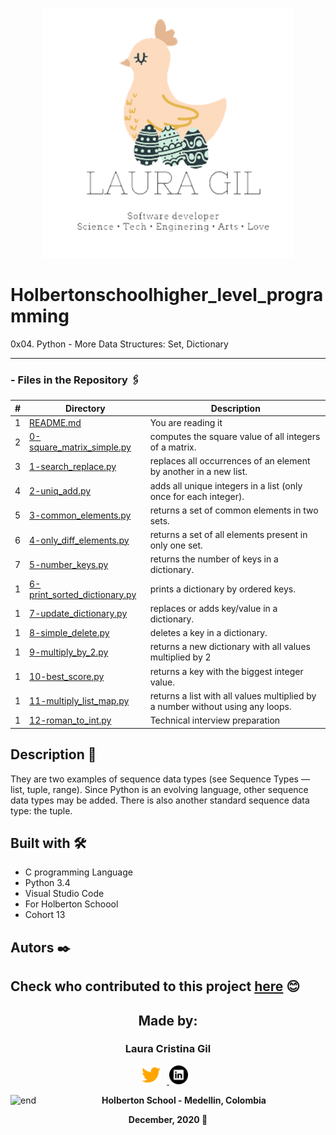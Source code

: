 <p align="center">
  <img src="https://github.com/lacrisy21/README-stuff/blob/main/Logomy.png" width="400"/>
 <br>
 </p>
</p>

# Holbertonschoolhigher_level_programming

0x04. Python - More Data Structures: Set, Dictionary

---
### - Files in the Repository 🖇️

#|Directory|Description
---|---|---
1|[README.md](./README.md)| You are reading it
2|[0-square_matrix_simple.py](./0-square_matrix_simple.py)| computes the square value of all integers of a matrix.
3|[1-search_replace.py](./1-search_replace.py)| replaces all occurrences of an element by another in a new list.
4|[2-uniq_add.py](./2-uniq_add.py)| adds all unique integers in a list (only once for each integer).
5|[3-common_elements.py](./3-common_elements.py)| returns a set of common elements in two sets.
6|[4-only_diff_elements.py](./4-only_diff_elements.py)| returns a set of all elements present in only one set.
7|[5-number_keys.py](./5-number_keys.py)| returns the number of keys in a dictionary.
1|[6-print_sorted_dictionary.py](./6-print_sorted_dictionary.py)| prints a dictionary by ordered keys.
1|[7-update_dictionary.py](./7-update_dictionary.py)| replaces or adds key/value in a dictionary.
1|[8-simple_delete.py](./8-simple_delete.py)| deletes a key in a dictionary.
1|[9-multiply_by_2.py](./9-multiply_by_2.py)| returns a new dictionary with all values multiplied by 2
1|[10-best_score.py](./10-best_score.py)| returns a key with the biggest integer value.
1|[11-multiply_list_map.py](./11-multiply_list_map.py)| returns a list with all values multiplied by a number without using any loops.
1|[12-roman_to_int.py](./12-roman_to_int.py)| Technical interview preparation



## Description 🚀

They are two examples of sequence data types (see Sequence Types — list, tuple, range). Since Python is an evolving language, other sequence data types may be added. There is also another standard sequence data type: the tuple.

## Built with 🛠️
- C programming Language
- Python 3.4
- Visual Studio Code
- For Holberton Schoool
- Cohort 13

## Autors ✒️

Check who contributed to this project [here](https://github.com/your/project/contributors)
😊
---
<p align="center">
  <h2 align="center">Made by:</h2>
    <h3 align="center">Laura Cristina Gil</h3>
      <p align="center">
        <a href="https://twitter.com/Laa_Titina" target="_blank">
            <img alt="twitter_page" src="https://github.com/lacrisy21/README-stuff/blob/main/twitter.png" style="float: center; margin-right: 10px" height="30" width="30">
        </a>
        <a href="https://www.linkedin.com/in/lcristinagil/" target="_blank">
            <img alt="linkedin_page" src="https://github.com/lacrisy21/README-stuff/blob/main/LinkedIn.png" style="float: center; margin-right: 10px" height="30"  width="30">
        </a>
      </p>
</p>

<p align="center">
   <img src="https://www.holbertonschool.com/holberton-logo.png"
     alt="end"
     style="float: left; margin-right: 10px;">
</p>
<p align="center">
<b>Holberton School - Medellin, Colombia<b><br>
</p>
<p align="center">
<b>December, 2020 🎄<b>
</p>